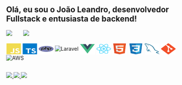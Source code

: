 ## Olá, eu sou o João Leandro, desenvolvedor Fullstack e entusiasta de backend!

<div style="display: flex; gap: 30px;">
  <a href="https://github.com/joaovitorleandro">
    <img height="150em" src="https://github-readme-stats.vercel.app/api?username=joaovitorleandro&show_icons=true&theme=dark&count_private=true&hide=contribs" />
  </a>
  <a href="https://github.com/joaovitorleandro">
    <img height="150em" src="https://github-readme-stats.vercel.app/api/top-langs/?username=joaovitorleandro&layout=compact&langs_count=8&theme=dark" />
  </a>
</div>

<div style="display: inline_block"><br>
  <img align="center" alt="JS" height="30" width="40" src="https://raw.githubusercontent.com/devicons/devicon/master/icons/javascript/javascript-plain.svg" />
  <img align="center" alt="TS" height="30" width="40" src="https://raw.githubusercontent.com/devicons/devicon/master/icons/typescript/typescript-original.svg" />
  <img align="center" alt="PHP" height="30" width="40" src="https://raw.githubusercontent.com/devicons/devicon/master/icons/php/php-original.svg" />
  <img align="center" alt="Laravel" height="30" width="40" src="https://cdn.worldvectorlogo.com/logos/laravel-2.svg" />
  <img align="center" alt="VueJS" height="30" width="40" src="https://raw.githubusercontent.com/devicons/devicon/master/icons/vuejs/vuejs-original.svg" />
  <img align="center" alt="React" height="30" width="40" src="https://raw.githubusercontent.com/devicons/devicon/master/icons/react/react-original.svg" />
  <img align="center" alt="HTML" height="30" width="40" src="https://raw.githubusercontent.com/devicons/devicon/master/icons/html5/html5-original.svg" />
  <img align="center" alt="CSS" height="30" width="40" src="https://raw.githubusercontent.com/devicons/devicon/master/icons/css3/css3-original.svg" />
  <img align="center" alt="MySQL" height="30" width="40" src="https://raw.githubusercontent.com/devicons/devicon/master/icons/mysql/mysql-original.svg" />
  <img align="center" alt="Git" height="30" width="40" src="https://raw.githubusercontent.com/devicons/devicon/master/icons/git/git-original.svg" />
  <img align="center" alt="AWS" height="30" width="40" src="https://www.svgrepo.com/show/448266/aws.svg" />
</div>

##

<div> 
  <a href="https://github.com/joaovitorleandro" target="_blank">
    <img src="https://img.shields.io/badge/-GitHub-181717?style=for-the-badge&logo=github&logoColor=white" />
  </a>
  <a href="https://www.linkedin.com/in/joão-vitor-leandro-b21158237" target="_blank">
    <img src="https://img.shields.io/badge/-LinkedIn-%230077B5?style=for-the-badge&logo=linkedin&logoColor=white" />
  </a>
  <a href="mailto:joaovbleandro@gmail.com">
    <img src="https://img.shields.io/badge/-Email-D14836?style=for-the-badge&logo=gmail&logoColor=white" />
  </a>
</div>
